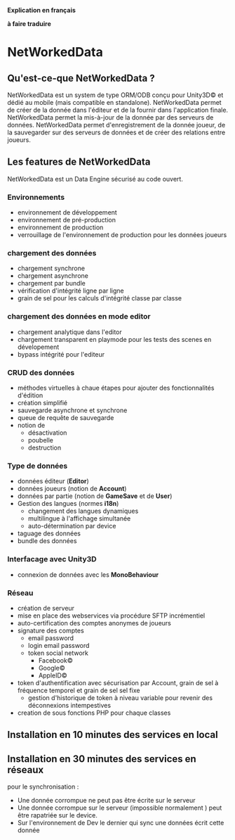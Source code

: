 **Explication en français**
 
**à faire traduire**



# NetWorkedData

## Qu'est-ce-que NetWorkedData ?

NetWorkedData est un system de type ORM/ODB conçu pour Unity3D© et dédié au mobile (mais compatible en standalone). NetWorkedData permet de créer de la donnée dans l'éditeur et de la fournir dans l'application finale. NetWorkedData permet la mis-à-jour de la donnée par des serveurs de données. NetWorkedData permet d'enregistrement de la donnée joueur, de la sauvegarder sur des serveurs de données et de créer des relations entre joueurs.

## Les features de NetWorkedData
NetWorkedData est un Data Engine sécurisé au code ouvert.

### Environnements
	
 - environnement de développement
 - environnement de pré-production
 - environnement de production
 - verrouillage de l'environnement de production pour les données joueurs

### chargement des données

- chargement synchrone
- chargement asynchrone
- chargement par bundle
- vérification d'intégrité ligne par ligne
- grain de sel pour les calculs d'intégrité classe par classe

### chargement des données en mode editor

- chargement analytique dans l'editor
- chargement transparent en playmode pour les tests des scenes en dévelopement 
- bypass intégrité pour l'editeur

### CRUD des données

- méthodes virtuelles à chaue étapes pour ajouter des fonctionnalités d'édition
- création simplifié
- sauvegarde asynchrone et synchrone
- queue de requête de sauvegarde
- notion de 
	- désactivation
	- poubelle 
	- destruction
	


### Type de données

- données éditeur (**Editor**)
- données joueurs (notion de **Account**)
- données par partie (notion de **GameSave** et de **User**)
- Gestion des langues (normes **i18n**)
	- changement des langues dynamiques
	- multilingue à l'affichage simultanée
	- auto-détermination par device
- taguage des données
- bundle des données

### Interfacage avec Unity3D

- connexion de données avec les **MonoBehaviour**

### Réseau 

- création de serveur 
- mise en place des webservices via procédure SFTP incrémentiel
- auto-certification des comptes anonymes de joueurs
- signature des comptes 
	- email password
	- login email password
	- token social network
		- Facebook©
		- Google©
		- AppleID©
- token d'authentification avec sécurisation par Account, grain de sel à fréquence temporel et grain de sel sel fixe
	- gestion d'historique de token à niveau variable pour revenir des déconnexions intempestives
- creation de sous fonctions PHP pour chaque classes



## Installation en 10 minutes des services en local



## Installation en 30 minutes des services en réseaux



pour le synchronisation : 
 - Une donnée corrompue ne peut pas être écrite sur le serveur
 - Une donnée corrompue sur le serveur (impossible normalement ) peut être rapatriée sur le device.
 - Sur l'environnement de Dev le dernier qui sync une données écrit cette donnée